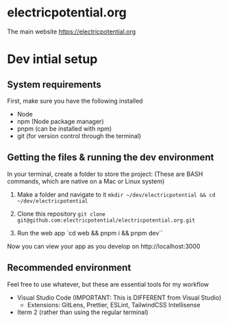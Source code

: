 # electricpotential.org
The main website https://electricpotential.org

# Dev intial setup

## System requirements

First, make sure you have the following installed

 - Node
 - npm (Node package manager)
 - pnpm (can be installed with npm)
 - git (for version control through the terminal)

## Getting the files & running the dev environment

In your terminal, create a folder to store the project:
(These are BASH commands, which are native on a Mac or Linux system)

1. Make a folder and navigate to it `mkdir ~/dev/electricpotential && cd ~/dev/electricpotential`

2. Clone this repository `git clone git@github.com:electricpotential/electricpotential.org.git`

3. Run the web app `cd web && pnpm i && pnpm dev``

Now you can view your app as you develop on http://localhost:3000

## Recommended environment

Feel free to use whatever, but these are essential tools for my workflow

 - Visual Studio Code (IMPORTANT: This is DIFFERENT from Visual Studio)
   - Extensions: GitLens, Prettier, ESLint, TailwindCSS Intellisense
 - Iterm 2 (rather than using the regular terminal)


